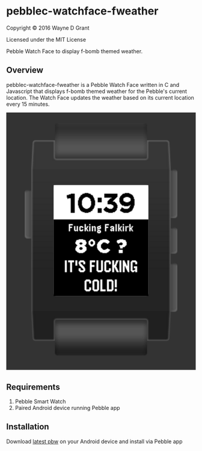 # pebblec-watchface-fweather

Copyright © 2016 Wayne D Grant

Licensed under the MIT License

Pebble Watch Face to display f-bomb themed weather.

## Overview

pebblec-watchface-fweather is a Pebble Watch Face written in C and Javascript that displays f-bomb themed weather for the Pebble's current location. The Watch Face updates the weather based on its current location every 15 minutes.

![alt tag](screenshot.png)

## Requirements

1. Pebble Smart Watch
2. Paired Android device running Pebble app

## Installation

Download [latest pbw](https://github.com/waynedgrant/pebblec-watchface-fweather/releases) on your Android device and install via Pebble app
